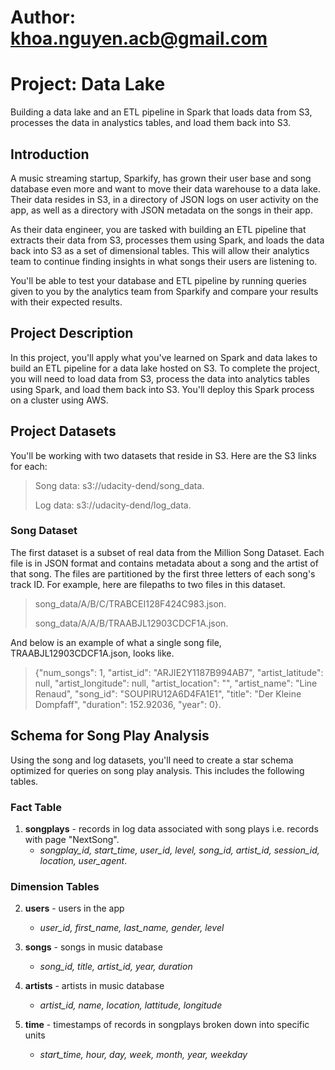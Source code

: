 # Author: khoa.nguyen.acb@gmail.com
# Project: Data Lake
Building a data lake and an ETL pipeline in Spark that loads data from S3, processes the data in analystics tables, and load them back into S3.

## Introduction
A music streaming startup, Sparkify, has grown their user base and song database even more and want to move their data warehouse to a data lake. Their data resides in S3, in a directory of JSON logs on user activity on the app, as well as a directory with JSON metadata on the songs in their app.

As their data engineer, you are tasked with building an ETL pipeline that extracts their data from S3, processes them using Spark, and loads the data back into S3 as a set of dimensional tables. This will allow their analytics team to continue finding insights in what songs their users are listening to.

You'll be able to test your database and ETL pipeline by running queries given to you by the analytics team from Sparkify and compare your results with their expected results.

## Project Description
In this project, you'll apply what you've learned on Spark and data lakes to build an ETL pipeline for a data lake hosted on S3. To complete the project, you will need to load data from S3, process the data into analytics tables using Spark, and load them back into S3. You'll deploy this Spark process on a cluster using AWS.

## Project Datasets
You'll be working with two datasets that reside in S3. Here are the S3 links for each:
> Song data: s3://udacity-dend/song_data.
>
> Log data: s3://udacity-dend/log_data.

### Song Dataset
The first dataset is a subset of real data from the Million Song Dataset. Each file is in JSON format and contains metadata about a song and the artist of that song. The files are partitioned by the first three letters of each song's track ID. For example, here are filepaths to two files in this dataset.
> song_data/A/B/C/TRABCEI128F424C983.json.
>
> song_data/A/A/B/TRAABJL12903CDCF1A.json.

And below is an example of what a single song file, TRAABJL12903CDCF1A.json, looks like.
> {"num_songs": 1, "artist_id": "ARJIE2Y1187B994AB7", "artist_latitude": null, "artist_longitude": null, "artist_location": "", "artist_name": "Line Renaud", "song_id": "SOUPIRU12A6D4FA1E1", "title": "Der Kleine Dompfaff", "duration": 152.92036, "year": 0}.

## Schema for Song Play Analysis
Using the song and log datasets, you'll need to create a star schema optimized for queries on song play analysis. This includes the following tables.

### Fact Table
1. **songplays** - records in log data associated with song plays i.e. records with page "NextSong".
    * *songplay_id, start_time, user_id, level, song_id, artist_id, session_id, location, user_agent*.
    
### Dimension Tables
2. **users** - users in the app
    * *user_id, first_name, last_name, gender, level*
    
3. **songs** - songs in music database
    * *song_id, title, artist_id, year, duration*
 
4. **artists** - artists in music database
    * *artist_id, name, location, lattitude, longitude*
    
5. **time** - timestamps of records in songplays broken down into specific units
    * *start_time, hour, day, week, month, year, weekday*











